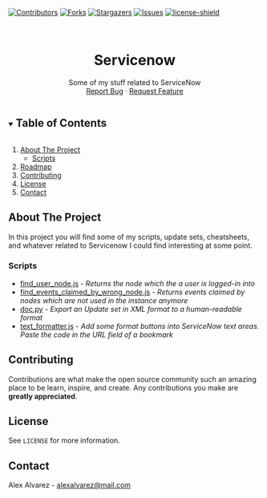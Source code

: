 [![Contributors][contributors-shield]][contributors-url]
[![Forks][forks-shield]][forks-url]
[![Stargazers][stars-shield]][stars-url]
[![Issues][issues-shield]][issues-url]
[![license-shield]][license-url]

<br />
<p align="center">
  <h1 align="center">Servicenow</h1>

  <p align="center">
    Some of my stuff related to ServiceNow
    <br />
    <a href="https://github.com/AlexAlvarez092/servicenow/issues/">Report Bug</a>
    ·
    <a href="https://github.com/AlexAlvarez092/servicenow/issues/">Request Feature</a>
  </p>
</p>

<details open="open">
  <summary><h2 style="display: inline-block">Table of Contents</h2></summary>
  <ol>
    <li>
      <a href="#about-the-project">About The Project</a>
      <ul>
        <li><a href="#scripts">Scripts</a></li>
      </ul>
    </li>
    <li><a href="#roadmap">Roadmap</a></li>
    <li><a href="#contributing">Contributing</a></li>
    <li><a href="#license">License</a></li>
    <li><a href="#contact">Contact</a></li>
  </ol>
</details>

## About The Project

In this project you will find some of my scripts, update sets, cheatsheets, and whatever related to Servicenow I could find interesting at some point.

### Scripts

- [find_user_node.js](./scripts/find_user_node.js) - *Returns the node which the a user is logged-in into*
- [find_events_claimed_by_wrong_node.js](./scripts/find_events_claimed_by_wrong_node.js) - *Returns events claimed by nodes which are not used in the instance anymore*
- [doc.py](./other/doc.py) - *Export an Update set in XML format to a human-readable format*
- [text_formatter.js](./other/text_formatter.js) - *Add some format buttons into ServiceNow text areas. Paste the code in the URL field of a bookmark*


## Contributing

Contributions are what make the open source community such an amazing place to be learn, inspire, and create. Any contributions you make are **greatly appreciated**.

## License

See `LICENSE` for more information.

## Contact

Alex Alvarez - <alexalvarez@mail.com>

<!-- https://www.markdownguide.org/basic-syntax/#reference-style-links -->
[contributors-shield]: https://img.shields.io/github/contributors/AlexAlvarez092/servicenow.svg?style=for-the-badge
[contributors-url]: https://github.com/AlexAlvarez092/servicenow/graphs/contributors

[forks-shield]: https://img.shields.io/github/forks/AlexAlvarez092/servicenow.svg?style=for-the-badge
[forks-url]: https://github.com/AlexAlvarez092/servicenow/network/members

[stars-shield]: https://img.shields.io/github/stars/AlexAlvarez092/servicenow.svg?style=for-the-badge
[stars-url]: https://github.com/gAlexAlvarez092/servicenow/stargazers

[issues-shield]: https://img.shields.io/github/issues/AlexAlvarez092/servicenow.svg?style=for-the-badge
[issues-url]: https://github.com/AlexAlvarez092/servicenow/issues

[license-shield]: https://img.shields.io/github/license/AlexAlvarez092/servicenow.svg?style=for-the-badge
[license-url]: https://github.com/AlexAlvarez092/servicenow/blob/master/LICENSE.txt

